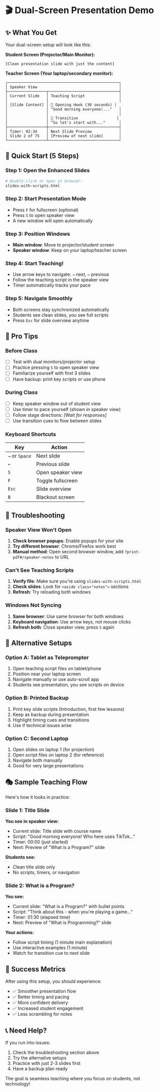 # 🎬 Dual-Screen Presentation Demo

## ✨ What You Get

Your dual-screen setup will look like this:

**Student Screen (Projector/Main Monitor):**

```
[Clean presentation slide with just the content]
```

**Teacher Screen (Your laptop/secondary monitor):**

```
┌─────────────────────────────────────────────────┐
│ Speaker View                                    │
├─────────────────┬───────────────────────────────┤
│ Current Slide   │ Teaching Script               │
│                 │                               │
│ [Slide Content] │ 🎤 Opening Hook (30 seconds) │
│                 │ "Good morning everyone!..."   │
│                 │                               │
│                 │ 🚦 Transition                 │
│                 │ "So let's start with..."      │
├─────────────────┼───────────────────────────────┤
│ Timer: 02:34    │ Next Slide Preview            │
│ Slide 2 of 75   │ [Preview of next slide]       │
└─────────────────┴───────────────────────────────┘
```

## 🚀 Quick Start (5 Steps)

### Step 1: Open the Enhanced Slides

```bash
# Double-click or open in browser:
slides-with-scripts.html
```

### Step 2: Start Presentation Mode

- Press `F` for fullscreen (optional)
- Press `S` to open speaker view
- A new window will open automatically

### Step 3: Position Windows

- **Main window**: Move to projector/student screen
- **Speaker window**: Keep on your laptop/teacher screen

### Step 4: Start Teaching!

- Use arrow keys to navigate: `→` next, `←` previous
- Follow the teaching script in the speaker view
- Timer automatically tracks your pace

### Step 5: Navigate Smoothly

- Both screens stay synchronized automatically
- Students see clean slides, you see full scripts
- Press `Esc` for slide overview anytime

## 🎯 Pro Tips

### Before Class

- [ ] Test with dual monitors/projector setup
- [ ] Practice pressing `S` to open speaker view
- [ ] Familiarize yourself with first 3 slides
- [ ] Have backup: print key scripts or use phone

### During Class

- [ ] Keep speaker window out of student view
- [ ] Use timer to pace yourself (shown in speaker view)
- [ ] Follow stage directions: _[Wait for responses]_
- [ ] Use transition cues to flow between slides

### Keyboard Shortcuts

| Key            | Action            |
| -------------- | ----------------- |
| `→` or `Space` | Next slide        |
| `←`            | Previous slide    |
| `S`            | Open speaker view |
| `F`            | Toggle fullscreen |
| `Esc`          | Slide overview    |
| `B`            | Blackout screen   |

## 🔧 Troubleshooting

### Speaker View Won't Open

1. **Check browser popups**: Enable popups for your site
2. **Try different browser**: Chrome/Firefox work best
3. **Manual method**: Open second browser window, add `?print-pdf#/speaker-notes` to URL

### Can't See Teaching Scripts

1. **Verify file**: Make sure you're using `slides-with-scripts.html`
2. **Check slides**: Look for `<aside class="notes">` sections
3. **Refresh**: Try reloading both windows

### Windows Not Syncing

1. **Same browser**: Use same browser for both windows
2. **Keyboard navigation**: Use arrow keys, not mouse clicks
3. **Refresh both**: Close speaker view, press `S` again

## 📱 Alternative Setups

### Option A: Tablet as Teleprompter

1. Open teaching script files on tablet/phone
2. Position near your laptop screen
3. Navigate manually or use auto-scroll app
4. Students see presentation, you see scripts on device

### Option B: Printed Backup

1. Print key slide scripts (Introduction, first few lessons)
2. Keep as backup during presentation
3. Highlight timing cues and transitions
4. Use if technical issues arise

### Option C: Second Laptop

1. Open slides on laptop 1 (for projection)
2. Open script files on laptop 2 (for reference)
3. Navigate both manually
4. Good for very large presentations

## 🎭 Sample Teaching Flow

Here's how it looks in practice:

### Slide 1: Title Slide

**You see in speaker view:**

- Current slide: Title slide with course name
- Script: "Good morning everyone! Who here uses TikTok..."
- Timer: 00:00 (just started)
- Next: Preview of "What is a Program?" slide

**Students see:**

- Clean title slide only
- No scripts, timers, or navigation

### Slide 2: What is a Program?

**You see:**

- Current slide: "What is a Program?" with bullet points
- Script: "Think about this - when you're playing a game..."
- Timer: 01:30 (elapsed time)
- Next: Preview of "What is Programming?" slide

**Your actions:**

- Follow script timing (1 minute main explanation)
- Use interactive examples (1 minute)
- Watch for transition cue to next slide

## 🎯 Success Metrics

After using this setup, you should experience:

- ✅ Smoother presentation flow
- ✅ Better timing and pacing
- ✅ More confident delivery
- ✅ Increased student engagement
- ✅ Less scrambling for notes

## 📞 Need Help?

If you run into issues:

1. Check the troubleshooting section above
2. Try the alternative setups
3. Practice with just 2-3 slides first
4. Have a backup plan ready

The goal is seamless teaching where you focus on students, not technology!
